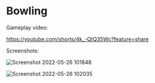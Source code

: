 # Bowling

Gameplay video:

https://youtube.com/shorts/4k_-QtQ35Wc?feature=share

Screenshots:

![Screenshot 2022-05-26 101848](https://user-images.githubusercontent.com/86905093/170438267-11331bef-cadf-4687-9ebd-bc23af855c41.png)

![Screenshot 2022-05-26 102035](https://user-images.githubusercontent.com/86905093/170438532-a700ffe9-7489-430e-874c-6a610c1de153.png)
